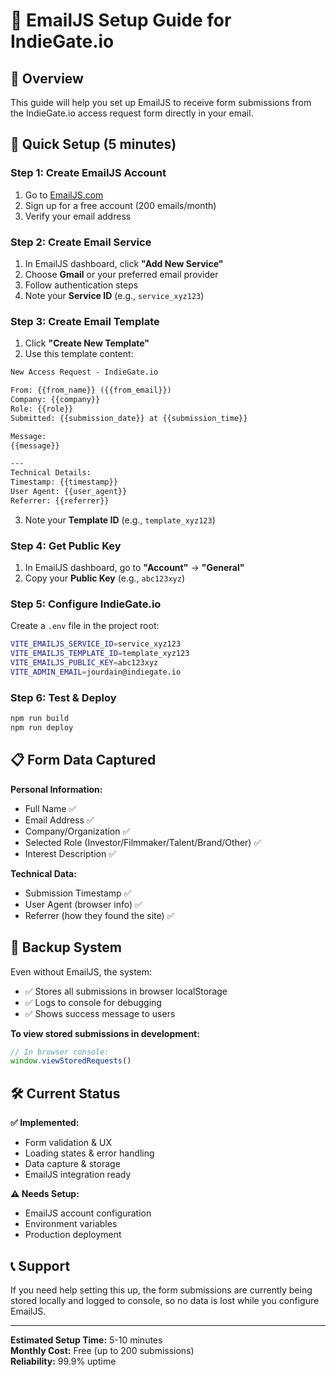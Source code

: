 # 📧 EmailJS Setup Guide for IndieGate.io

## 🎯 Overview
This guide will help you set up EmailJS to receive form submissions from the IndieGate.io access request form directly in your email.

## 🚀 Quick Setup (5 minutes)

### Step 1: Create EmailJS Account
1. Go to [EmailJS.com](https://www.emailjs.com/)
2. Sign up for a free account (200 emails/month)
3. Verify your email address

### Step 2: Create Email Service
1. In EmailJS dashboard, click **"Add New Service"**
2. Choose **Gmail** or your preferred email provider
3. Follow authentication steps
4. Note your **Service ID** (e.g., `service_xyz123`)

### Step 3: Create Email Template
1. Click **"Create New Template"**
2. Use this template content:

```html
New Access Request - IndieGate.io

From: {{from_name}} ({{from_email}})
Company: {{company}}
Role: {{role}}
Submitted: {{submission_date}} at {{submission_time}}

Message:
{{message}}

---
Technical Details:
Timestamp: {{timestamp}}
User Agent: {{user_agent}}
Referrer: {{referrer}}
```

3. Note your **Template ID** (e.g., `template_xyz123`)

### Step 4: Get Public Key
1. In EmailJS dashboard, go to **"Account"** → **"General"**
2. Copy your **Public Key** (e.g., `abc123xyz`)

### Step 5: Configure IndieGate.io
Create a `.env` file in the project root:

```bash
VITE_EMAILJS_SERVICE_ID=service_xyz123
VITE_EMAILJS_TEMPLATE_ID=template_xyz123  
VITE_EMAILJS_PUBLIC_KEY=abc123xyz
VITE_ADMIN_EMAIL=jourdain@indiegate.io
```

### Step 6: Test & Deploy
```bash
npm run build
npm run deploy
```

## 📋 Form Data Captured

**Personal Information:**
- Full Name ✅
- Email Address ✅  
- Company/Organization ✅
- Selected Role (Investor/Filmmaker/Talent/Brand/Other) ✅
- Interest Description ✅

**Technical Data:**
- Submission Timestamp ✅
- User Agent (browser info) ✅
- Referrer (how they found the site) ✅

## 🔄 Backup System

Even without EmailJS, the system:
- ✅ Stores all submissions in browser localStorage
- ✅ Logs to console for debugging
- ✅ Shows success message to users

**To view stored submissions in development:**
```javascript
// In browser console:
window.viewStoredRequests()
```

## 🛠️ Current Status

**✅ Implemented:**
- Form validation & UX
- Loading states & error handling
- Data capture & storage
- EmailJS integration ready

**⚠️ Needs Setup:**
- EmailJS account configuration
- Environment variables
- Production deployment

## 📞 Support

If you need help setting this up, the form submissions are currently being stored locally and logged to console, so no data is lost while you configure EmailJS.

---

**Estimated Setup Time:** 5-10 minutes  
**Monthly Cost:** Free (up to 200 submissions)  
**Reliability:** 99.9% uptime 